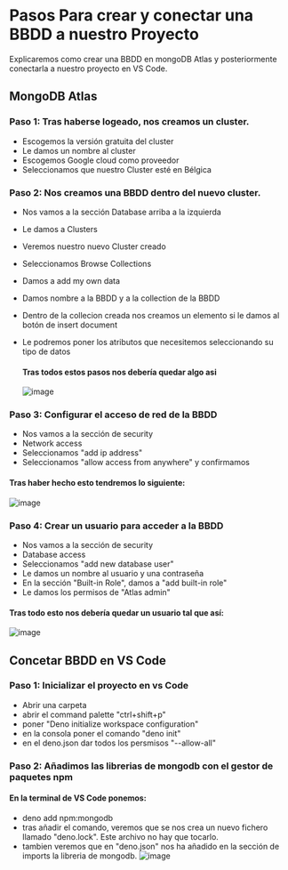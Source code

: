 # Pasos Para crear y conectar una BBDD a nuestro Proyecto

Explicaremos como crear una BBDD en mongoDB Atlas y posteriormente conectarla a nuestro proyecto en VS Code.

## MongoDB Atlas

### Paso 1: Tras haberse logeado, nos creamos un cluster. 
   - Escogemos la versión gratuita del cluster
   - Le damos un nombre al cluster
   - Escogemos Google cloud como proveedor
   - Seleccionamos que nuestro Cluster esté en Bélgica

### Paso 2: Nos creamos una BBDD dentro del nuevo cluster.
  - Nos vamos a la sección Database arriba a la izquierda 
  - Le damos a Clusters
  - Veremos nuestro nuevo Cluster creado
  - Seleccionamos Browse Collections
  - Damos a add my own data
  - Damos nombre a la BBDD y a la collection de la BBDD
  - Dentro de la collecion creada nos creamos un elemento si le damos al botón de insert document
  - Le podremos poner los atributos que necesitemos  seleccionando su tipo de datos
    
    #### Tras todos estos pasos nos debería quedar algo asi
    ![image](https://github.com/user-attachments/assets/dd9ee128-8a2a-4ec8-806a-1825e42dea02)

### Paso 3: Configurar el acceso de red de la BBDD
   - Nos vamos a la sección de security
   - Network access
   - Seleccionamos "add ip address"
   - Seleccionamos "allow access from anywhere" y confirmamos

   #### Tras haber hecho esto tendremos lo siguiente:
   ![image](https://github.com/user-attachments/assets/ab44ecd3-d1f3-47fd-acbf-53962181c2f2)

### Paso 4: Crear un usuario para acceder a la BBDD
   - Nos vamos a la sección de security 
   - Database access
   - Seleccionamos "add new database user"
   - Le damos un nombre al usuario y una contraseña
   - En la sección "Built-in Role", damos a "add built-in role"
   - Le damos los permisos de "Atlas admin"

   #### Tras todo esto nos debería quedar un usuario tal que así: 
   ![image](https://github.com/user-attachments/assets/7cb4c827-9e3b-4636-8f9d-b86c65641aac)

## Concetar BBDD en VS Code

### Paso 1: Inicializar el proyecto en vs Code
   - Abrir una carpeta 
   - abrir el command palette "ctrl+shift+p"
   - poner "Deno initialize workspace configuration"
   - en la consola poner el comando "deno init"
   - en el deno.json dar todos los persmisos "--allow-all"

### Paso 2: Añadimos las librerias de mongodb con el gestor de paquetes npm
   #### En la terminal de VS Code ponemos:
   - deno add npm:mongodb
   - tras añadir el comando, veremos que se nos crea un nuevo fichero llamado "deno.lock". Este archivo no hay que tocarlo.
   - tambien veremos que en "deno.json" nos ha añadido en la sección de imports la libreria de mongodb.
     ![image](https://github.com/user-attachments/assets/cee48d31-5d4a-4055-8a10-dced7b640ccb)
